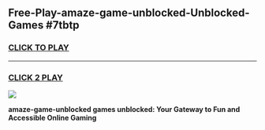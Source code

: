 
## Free-Play-amaze-game-unblocked-Unblocked-Games #7tbtp
<h3>
<a href="https://news.freeplayer.one?title=amaze-game-unblocked&ref=8M">CLICK TO PLAY</a></h3>
<hr>

<h3>
<a href="https://news.freeplayer.one?title=amaze-game-unblocked&ref=8M">CLICK 2 PLAY</a>
  
</h3>

<a href="https://news.freeplayer.one?title=amaze-game-unblocked&ref=8M"><img src="https://clearcache.store/games.png"></a>


**amaze-game-unblocked games unblocked: Your Gateway to Fun and Accessible Online Gaming**
